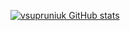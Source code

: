 [![vsupruniuk GitHub stats](https://github-readme-stats.vercel.app/api?username=vsupruniuk)](https://github.com/vsupruniuk/vsupruniuk)

